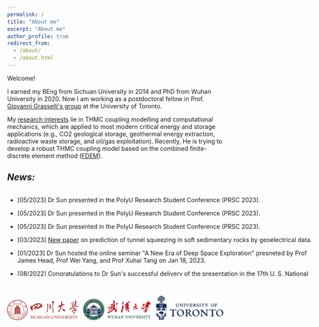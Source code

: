 ```yaml
---
permalink: /
title: "About me"
excerpt: "About me"
author_profile: true
redirect_from: 
  - /about/
  - /about.html
---
```


Welcome!

I earned my BEng from Sichuan University in 2014 and PhD from Wuhan University in 2020. Now I am working as a postdoctoral fellow in Prof. [Giovanni Grasselli's group](https://geogroup.utoronto.ca/) at the University of Toronto. 


My [research interests](research) lie in THMC coupling modelling and computational mechanics, which are applied to most modern critical energy and storage applications (e.g., CO2 geological storage, geothermal energy extraction, radioactive waste storage, and oil/gas exploitation). Recently, He is trying to develop a robust THMC coupling model based on the combined finite-discrete element method ([FDEM](software)).


<!-- NEWS =============================-->
<html>

## _News:_
<div style="height:200px;width:720px;overflow:auto;">

  * [05/2023] Dr Sun presented in the PolyU Research Student Conference (PRSC 2023).

  * [05/2023] Dr Sun presented in the PolyU Research Student Conference (PRSC 2023).

  * [05/2023] Dr Sun presented in the PolyU Research Student Conference (PRSC 2023).

  * [03/2023] [New paper](https://17.usnccm.org/) on prediction of tunnel squeezing in soft sedimentary rocks by geoelectrical data.

  * [01/2023] Dr Sun hosted the online seminar "A New Era of Deep Space Exploration" presneted by Prof James Head, Prof Wei Yang, and Prof Xuhai Tang on Jan 18, 2023.

  *  [08/2022] Congratulations to Dr Sun's successful delivery of the presentation in the [17th U. S. National Congress on Computational Mechanics](https://17.usnccm.org/).
  
</div>

&nbsp;
&nbsp;

<centre>
    <img src="/images/Ulogo.png" style = "float:right" 
high = 20> 
<centre>